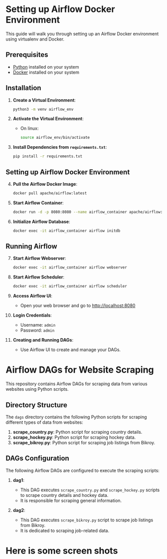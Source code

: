 # Setting up Airflow Docker Environment

This guide will walk you through setting up an Airflow Docker environment using virtualenv and Docker.

## Prerequisites

- [Python](https://www.python.org/downloads/) installed on your system
- [Docker](https://docs.docker.com/get-docker/) installed on your system

## Installation

1. **Create a Virtual Environment**: 
    ```bash
    python3 -m venv airflow_env
    ```

2. **Activate the Virtual Environment**:
    - On linux:
        ```bash
        source airflow_env/bin/activate
        ```
    

3. **Install Dependencies from `requirements.txt`**:
    ```bash
    pip install -r requirements.txt
    ```

## Setting up Airflow Docker Environment

4. **Pull the Airflow Docker Image**:
    ```bash
    docker pull apache/airflow:latest
    ```

5. **Start Airflow Container**:
    ```bash
    docker run -d -p 8080:8080 --name airflow_container apache/airflow:latest
    ```

6. **Initialize Airflow Database**:
    ```bash
    docker exec -it airflow_container airflow initdb
    ```

## Running Airflow

7. **Start Airflow Webserver**:
    ```bash
    docker exec -it airflow_container airflow webserver
    ```

8. **Start Airflow Scheduler**:
    ```bash
    docker exec -it airflow_container airflow scheduler
    ```

9. **Access Airflow UI**:
    - Open your web browser and go to [http://localhost:8080](http://localhost:8080)

10. **Login Credentials**:
    - Username: `admin`
    - Password: `admin`

11. **Creating and Running DAGs**:
    - Use Airflow UI to create and manage your DAGs.

# Airflow DAGs for Website Scraping

This repository contains Airflow DAGs for scraping data from various websites using Python scripts.

## Directory Structure

The `dags` directory contains the following Python scripts for scraping different types of data from websites:

1. **scrape_country.py**: Python script for scraping country details.
2. **scrape_hockey.py**: Python script for scraping hockey data.
3. **scrape_bikroy.py**: Python script for scraping job listings from Bikroy.

## DAGs Configuration

The following Airflow DAGs are configured to execute the scraping scripts:

1. **dag1**:
    - This DAG executes `scrape_country.py` and `scrape_hockey.py` scripts to scrape country details and hockey data.
    - It is responsible for scraping general information.

2. **dag2**:
    - This DAG executes `scrape_bikroy.py` script to scrape job listings from Bikroy.
    - It is dedicated to scraping job-related data.
  

# Here is some screen shots  






